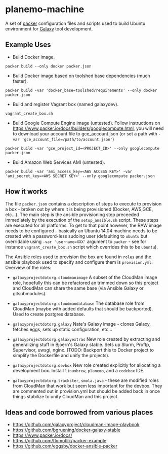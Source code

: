 planemo-machine
=====================

A set of [packer](http://packer.io) configuration files and scripts
used to build Ubuntu environment for
[Galaxy](http://galaxyproject.org) tool development.

Example Uses
-----------------------

 * Build Docker image.

``packer build --only docker packer.json``

 * Build Docker image based on toolshed base dependencies (much faster).

``packer build -var 'docker_base=toolshed/requirements' --only docker packer.json``

 * Build and register Vagrant box (named galaxydev).

``vagrant_create_box.sh``

 * Build Google Compute Engine image (untested). Follow instructions on
     https://www.packer.io/docs/builders/googlecompute.html, you will
     need to download your account file to gce_account.json (or set a
     path with ``-var 'gce_account_file=/path/to/account.json'``)
    
``packer build -var 'gce_project_id=<PROJECT_ID>' --only googlecompute packer.json``

 * Build Amazon Web Services AMI (untested).

``packer build -var 'ami_access_key=<AWS ACCESS KEY>' -var 'ami_secret_key=<AWS SECRET KEY>' --only googlecompute packer.json``

How it works
------------

The file ``packer.json`` contains a description of steps to execute to
provision a box - broken out by where it is being provisioned (Docker,
AWS,GCE, etc...). The main step is the ansible provisioning step preceeded
immediately by the execution of the ``setup_ansible.sh`` script. These steps
are executed for all platforms. To get to that point however, the RAW image 
needs to be configured - basically an Ubuntu 14.04 machine needs to be created
with a password-less sudoing user (defaulting to ``ubuntu`` but overridable
using ``-var 'username=XXX'`` argument to ``packer`` - see for instance
``vagrant_create_box.sh`` script which overrides this to be ``ubuntu``).

The Ansible roles used to provision the box are found in ``roles`` and the
ansible playbook used to specify and configure them is ``provision.yml``. 
Overview of the roles:

 * ``galaxyprojectdotorg.cloudmanimage`` A subset of the CloudMan image role,
   hopefully this can be refactored an trimmed down so this project and
   CloudMan can share the same base (via Ansible Galaxy or gitsubmodules).
 * ``galaxyprojectdotorg.cloudmandatabase`` The database role from CloudMan
   (maybe with added defaults that should be backported). Used to create 
   postgres database.
 * ``galaxyprojectdotorg.galaxy`` Nate's Galaxy image - clones Galaxy, fetches
   eggs, sets up static configuration, etc...
 * ``galaxyprojectdotorg.galaxyextras`` New role created by extracting and
   generalizing stuff in Bjoern's Galaxy stable. Sets up Slurm, Proftp, 
   Supervisor, uwsgi, nginx. (TODO: Backport this to Docker project to 
   simplify the Dockerfile and unify the projects).
 * ``galaxyprojectdotorg.devbox`` New role created explicitly for allocating
   a development box. Install ``linuxbrew``, ``planemo``, and a ``codebox`` 
   IDE.

 * ``galaxyprojectdotorg.trackster``, ``smola.java`` - these are modified roles
   from CloudMan that work but seem less important for the devbox. They are 
   commented out in provision.yml but should be added back in once things 
   stabilize to unify CloudMan and this project.

Ideas and code borrowed from various places
-------------------------------------------

 * https://github.com/galaxyproject/cloudman-image-playbook
 * https://github.com/bgruening/docker-galaxy-stable
 * https://www.packer.io/docs/
 * https://github.com/flomotlik/packer-example
 * https://github.com/eggsby/docker-ansible-packer
